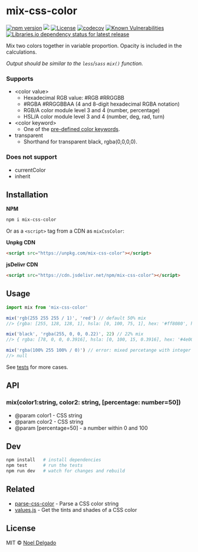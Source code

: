 # mix-css-color
[![npm version][npm-img]][npm-url]
![](https://img.badgesize.io/noeldelgado/mix-css-color/master/index.js.svg?compression=gzip)
[![License][license-img]][license-url]
[![codecov][codecov-image]][codecov-url]
[![Known Vulnerabilities][snyk-img]][snyk-url]
[![Libraries.io dependency status for latest release][librariesio-img]][librariesio-url]

Mix two colors together in variable proportion. Opacity is included in the calculations.

_Output should be similar to the `less`/`sass` `mix()` function._

### Supports
* \<color value\>
	* Hexadecimal RGB value: #RGB #RRGGBB
	* #RGBA #RRGGBBAA (4 and 8-digit hexadecimal RGBA notation)
	* RGB/A color module level 3 and 4 (number, percentage)
	* HSL/A color module level 3 and 4 (number, deg, rad, turn)
* \<color keyword\>
	* One of the [pre-defined color keywords](https://www.w3.org/wiki/CSS/Properties/color/keywords).
* transparent
	* Shorthand for transparent black, rgba(0,0,0,0).

### Does not support
* currentColor
* inherit

## Installation

**NPM**

```sh
npm i mix-css-color
```

Or as a `<script>` tag from a CDN as `mixCssColor`:

**Unpkg CDN**

```html
<script src="https://unpkg.com/mix-css-color"></script>
```

**jsDelivr CDN**

```html
<script src="https://cdn.jsdelivr.net/npm/mix-css-color"></script>
```

## Usage
```js
import mix from 'mix-css-color'

mix('rgb(255 255 255 / 1)', 'red') // default 50% mix
//> {rgba: [255, 128, 128, 1], hsla: [0, 100, 75, 1], hex: '#ff8080', hexa: '#ff8080ff' }

mix('black', 'rgba(255, 0, 0, 0.22)', 22) // 22% mix
//> { rgba: [78, 0, 0, 0.3916], hsla: [0, 100, 15, 0.3916], hex: '#4e0000', hexa: '#4e000064' }

mix('rgba(100% 255 100% / 0)') // error: mixed percetange with integer
//> null
```
See [tests](https://github.com/noeldelgado/mix-css-color/tree/master/test) for more cases.

## API
### mix(color1:string, color2: string, [percentage: number=50])
- @param color1 - CSS string
- @param color2 - CSS string
- @param [percentage=50] - a number within 0 and 100

## Dev
```sh
npm install   # install dependencies
npm test      # run the tests
npm run dev   # watch for changes and rebuild
```

## Related
- [parse-css-color](https://github.com/noeldelgado/parse-css-color) - Parse a CSS color string
- [values.js](https://github.com/noeldelgado/values.js) - Get the tints and shades of a CSS color

## License
MIT © [Noel Delgado](http://pixelia.me/)

[npm-img]: https://img.shields.io/npm/v/mix-css-color.svg?logo=npm&label=NPM
[license-img]: https://img.shields.io/npm/l/mix-css-color
[license-url]: https://github.com/noeldelgado/mix-css-color/blob/master/LICENSE
[codecov-image]: https://codecov.io/gh/noeldelgado/mix-css-color/branch/master/graph/badge.svg
[codecov-url]: https://codecov.io/gh/noeldelgado/mix-css-color
[npm-url]: https://www.npmjs.com/package/mix-css-color
[snyk-img]: https://snyk.io/test/npm/mix-css-color/badge.svg
[snyk-url]: https://snyk.io/test/npm/mix-css-color
[librariesio-img]: https://img.shields.io/librariesio/release/npm/mix-css-color.svg?logo=librariesdotio
[librariesio-url]: https://libraries.io/npm/mix-css-color
